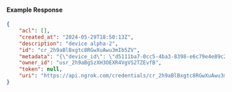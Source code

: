 <!-- Code generated for API Clients. DO NOT EDIT. -->

#### Example Response

```json
{
	"acl": [],
	"created_at": "2024-05-29T18:50:13Z",
	"description": "device alpha-2",
	"id": "cr_2h9aBlBxgtc8RGwXuAwu3mIb5ZV",
	"metadata": "{\"device_id\": \"d5111ba7-0cc5-4ba3-8398-e6c79e4e89c2\"}",
	"owner_id": "usr_2h9aBgSzXH3OEXR4VgVS2TZEvfB",
	"token": null,
	"uri": "https://api.ngrok.com/credentials/cr_2h9aBlBxgtc8RGwXuAwu3mIb5ZV"
}
```
